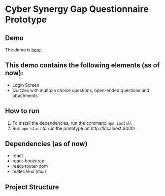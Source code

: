 # Cyber Synergy Gap Questionnaire Prototype

## Demo
The demo is [here](https://google.com).

## This demo contains the following elements (as of now):
- Login Screen
- Quizzes with multiple choice questions, open-ended questions and attachments

## How to run
1. To install the dependencies, run the command `npm install`
2. Run `npm start` to run the prototype on http://localhost:3000/

## Dependencies (as of now)
- react
- react-bootstrap
- react-router-dom
- material-ui (mui)

## Project Structure
